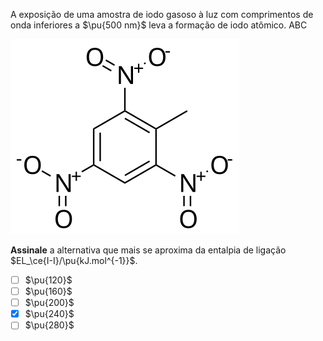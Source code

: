 A exposição de uma amostra de iodo gasoso à luz com comprimentos de onda inferiores a $\pu{500 nm}$ leva a formação de iodo atômico. ABC

![1A03-mol1.svg](1A03-mol1.svg)

**Assinale** a alternativa que mais se aproxima da entalpia de ligação $EL_\ce{I-I}/\pu{kJ.mol^{-1}}$.

- [ ] $\pu{120}$
- [ ] $\pu{160}$
- [ ] $\pu{200}$
- [x] $\pu{240}$
- [ ] $\pu{280}$
